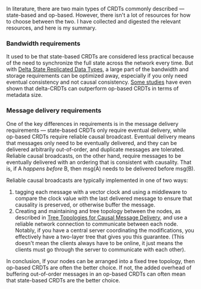 In literature, there are two main types of CRDTs commonly described — state-based and op-based. However, there isn't a lot of resources for how to choose between the two. I have collected and digested the relevant resources, and here is my summary.

### Bandwidth requirements
It used to be that state-based CRDTs are considered less practical because of the need to synchronize the full state across the network every time. But with [Delta State Replicated Data Types](https://arxiv.org/pdf/1603.01529.pdf), a large part of the bandwidth and storage requirements can be optimized away, especially if you only need eventual consistency and not causal consistency. [Some studies](https://arxiv.org/pdf/1803.02750.pdf) have even shown that delta-CRDTs can outperform op-based CRDTs in terms of metadata size.
### Message delivery requirements
One of the key differences in requirements is in the message delivery requirements — state-based CRDTs only require eventual delivery, while op-based CRDTs require reliable causal broadcast. Eventual delivery means that messages only need to be eventually delivered, and they can be delivered arbitrarily out-of-order, and duplicate messages are tolerated. Reliable causal broadcasts, on the other hand, require messages to be eventually delivered with an ordering that is consistent with causality. That is, if A *happens before* B, then msg(A) needs to be delivered before msg(B).

Reliable causal broadcasts are typically implemented in one of two ways:
1. tagging each message with a vector clock and using a middleware to compare the clock value with the last delivered message to ensure that causality is preserved, or otherwise buffer the message.
2. Creating and maintaining and tree topology between the nodes, as described in [Tree Topologies for Causal Message Delivery](https://www.doc.ic.ac.uk/~scb12/publications/splashws17ageremain-p2-p-bdc7425-34082-final.pdf), and use a reliable network connection to communicate between each node. Notably, if you have a central server coordinating the modifications, you effectively have a two-layer tree that gives you this guarantee. (This doesn't mean the clients always have to be online, it just means the clients must go through the server to communicate with each other).

In conclusion, If your nodes can be arranged into a fixed tree topology, then op-based CRDTs are often the better choice. If not, the added overhead of buffering out-of-order messages in an op-based CRDTs can often mean that state-based CRDTs are the better choice.
